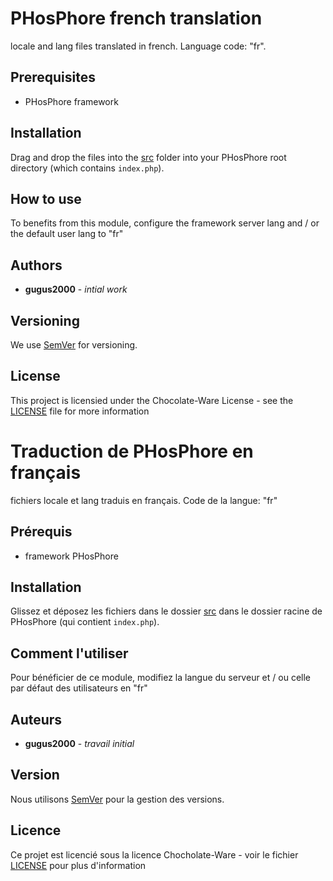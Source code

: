 # PHosPhore french translation

locale and lang files translated in french. Language code: "fr".

## Prerequisites

- PHosPhore framework

## Installation

Drag and drop the files into the [src](src) folder into your PHosPhore root directory (which contains ``index.php``).

## How to use

To benefits from this module, configure the framework server lang and / or the default user lang to "fr"

## Authors

- **gugus2000** - *intial work*

## Versioning

We use [SemVer](http://semver.org/) for versioning.

## License

This project is licensied under the Chocolate-Ware License - see the [LICENSE](LICENSE) file for more information

# Traduction de PHosPhore en français

fichiers locale et lang traduis en français. Code de la langue: "fr"

## Prérequis

- framework PHosPhore

## Installation

Glissez et déposez les fichiers dans le dossier [src](src) dans le dossier racine de PHosPhore (qui contient ``index.php``).

## Comment l'utiliser

Pour bénéficier de ce module, modifiez la langue du serveur et / ou celle par défaut des utilisateurs en "fr"

## Auteurs

- **gugus2000** - *travail initial*

## Version

Nous utilisons [SemVer](http://semver.org) pour la gestion des versions.

## Licence

Ce projet est licencié sous la licence Chocholate-Ware - voir le fichier [LICENSE](LICENSE) pour plus d'information
